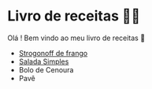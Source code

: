 # Livro de receitas :man_cook:

Olá ! Bem vindo ao meu livro de receitas :wave:

-   [Strogonoff de frango](https://github.com/devbrunolucas/livro-receitas/blob/master/receitas/strogonoff.md)
-   [Salada Simples](https://github.com/Perkles/livro-receitas/blob/master/receitas/salada.md)
-   Bolo de Cenoura
-   Pavê
